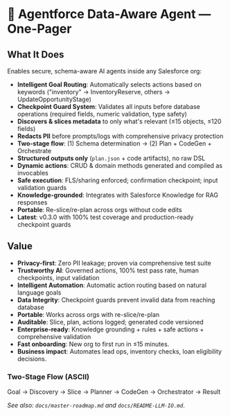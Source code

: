 # 📝 Agentforce Data-Aware Agent — One-Pager

## What It Does
Enables secure, schema-aware AI agents inside any Salesforce org:
- **Intelligent Goal Routing**: Automatically selects actions based on keywords ("inventory" → InventoryReserve, others → UpdateOpportunityStage)
- **Checkpoint Guard System**: Validates all inputs before database operations (required fields, numeric validation, type safety)
- **Discovers & slices metadata** to only what's relevant (≤15 objects, ≤120 fields)
- **Redacts PII** before prompts/logs with comprehensive privacy protection
- **Two-stage flow**: (1) Schema determination → (2) Plan + CodeGen + Orchestrate
- **Structured outputs only** (`plan.json` + code artifacts), no raw DSL
- **Dynamic actions**: CRUD & domain methods generated and compiled as invocables
- **Safe execution**: FLS/sharing enforced; confirmation checkpoint; input validation guards
- **Knowledge-grounded**: Integrates with Salesforce Knowledge for RAG responses
- **Portable**: Re-slice/re-plan across orgs without code edits
- **Latest**: v0.3.0 with 100% test coverage and production-ready checkpoint guards

## Value
- **Privacy-first**: Zero PII leakage; proven via comprehensive test suite
- **Trustworthy AI**: Governed actions, 100% test pass rate, human checkpoints, input validation
- **Intelligent Automation**: Automatic action routing based on natural language goals
- **Data Integrity**: Checkpoint guards prevent invalid data from reaching database
- **Portable**: Works across orgs with re-slice/re-plan
- **Auditable**: Slice, plan, actions logged; generated code versioned
- **Enterprise-ready**: Knowledge grounding + rules + safe actions + comprehensive validation
- **Fast onboarding**: New org to first run in ≤15 minutes.
- **Business impact**: Automates lead ops, inventory checks, loan eligibility decisions.

### Two-Stage Flow (ASCII)


Goal -> Discovery -> Slice -> Planner -> CodeGen -> Orchestrator -> Result


_See also: `docs/master-roadmap.md` and `docs/README-LLM-IO.md`_.